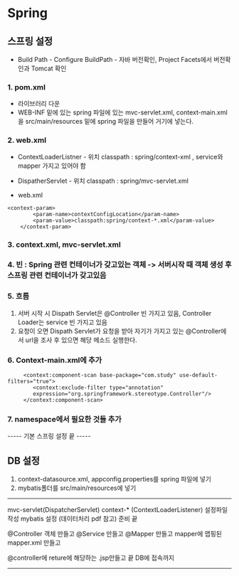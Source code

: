 # Spring

## 스프링 설정 
- Build Path - Configure BuildPath - 자바 버전확인, Project Facets에서 버전확인과 Tomcat 확인

### 1. pom.xml
- 라이브러리 다운 
- WEB-INF 밑에 있는 spring 파일에 있는 mvc-servlet.xml,  context-main.xml을 src/main/resources 밑에 spring 파일을 만들어 거기에 넣는다.

### 2. web.xml
- ContextLoaderListner - 위치 classpath : spring/context-xml , service와 mapper 가지고 있어야 함
- DispatherServlet - 위치 classpath : spring/mvc-servlet.xml

- web.xml
```
<context-param>
		<param-name>contextConfigLocation</param-name>
		<param-value>classpath:spring/context-*.xml</param-value>
	</context-param>
```

### 3. context.xml, mvc-servlet.xml

### 4. 빈 : Spring 관련 컨테이너가 갖고있는 객체 -> 서버시작 때 객체 생성 후 스프링 관련 컨테이너가 갖고있음 

### 5. 흐름
1. 서버 시작 시 Dispath Servlet은 @Controller 빈 가지고 있음, Controller Loader는 service 빈 가지고 있음 
2. 요청이 오면 Dispath Servlet가 요청을 받아 자기가 가지고 있는 @Controller에서 url을 조사 후 있으면 해당 메소드 실행한다. 


### 6. Context-main.xml에 추가
```
	 <context:component-scan base-package="com.study" use-default-filters="true">
	 	<context:exclude-filter type="annotation" 
	 	expression="org.springframework.stereotype.Controller"/>
	 </context:component-scan>
```

### 7. namespace에서 필요한 것들 추가

----- 기본 스프링 설정 끝 -----

## DB 설정 
1. context-datasource.xml, appconfig.properties를 spring 파일에 넣기
2. mybatis폴더를 src/main/resources에 넣기

---------------------------


mvc-servlet(DispatcherServlet)
context-* (ContextLoaderListener) 설정파일 작성
mybatis 설정 (데이터처리 pdf 참고) 준비 끝 

@Controller 객체 만들고
@Service 만들고
@Mapper 만들고 mapper에 맵핑된 mapper.xml 만들고

@controller에 reture에 해당하는 .jsp만들고 끝
DB에 접속까지 

---------------------------

